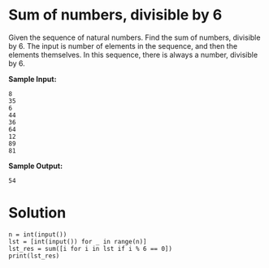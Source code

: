 # Sum of numbers, divisible by 6

Given the sequence of natural numbers. Find the sum of numbers, divisible by 6. The input is number of elements in the
sequence, and then the elements themselves. In this sequence, there is always a number, divisible by 6.

**Sample Input:**

```
8
35
6
44
36
64
12
89
81
```

**Sample Output:**

```
54
```

# Solution

```
n = int(input())
lst = [int(input()) for _ in range(n)]
lst_res = sum([i for i in lst if i % 6 == 0])
print(lst_res)
```